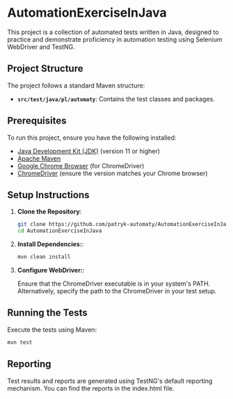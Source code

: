 # AutomationExerciseInJava

This project is a collection of automated tests written in Java, designed to practice and demonstrate proficiency in automation testing using Selenium WebDriver and TestNG.

## Project Structure

The project follows a standard Maven structure:

- **`src/test/java/pl/automaty`**: Contains the test classes and packages.

  
## Prerequisites

To run this project, ensure you have the following installed:

- [Java Development Kit (JDK)](https://www.oracle.com/java/technologies/javase-jdk11-downloads.html) (version 11 or higher)
- [Apache Maven](https://maven.apache.org/install.html)
- [Google Chrome Browser](https://www.google.com/chrome/) (for ChromeDriver)
- [ChromeDriver](https://sites.google.com/a/chromium.org/chromedriver/downloads) (ensure the version matches your Chrome browser)

## Setup Instructions

1. **Clone the Repository**:

   ```bash
   git clone https://github.com/patryk-automaty/AutomationExerciseInJava.git
   cd AutomationExerciseInJava
   
2. **Install Dependencies:**:

   ```bash
   mvn clean install
   
3. **Configure WebDriver:**:

   Ensure that the ChromeDriver executable is in your system's PATH. Alternatively, specify the path to the ChromeDriver in your test setup.

## Running the Tests

Execute the tests using Maven:

   ```bash
   mvn test
```

## Reporting

Test results and reports are generated using TestNG's default reporting mechanism. You can find the reports in the index.html file.


  
